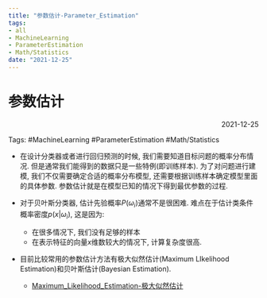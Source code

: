 ```yaml
---
title: "参数估计-Parameter_Estimation"
tags:
- all
- MachineLearning
- ParameterEstimation
- Math/Statistics
date: "2021-12-25"
---
```

# 参数估计

<div align="right"> 2021-12-25</div>

Tags: #MachineLearning #ParameterEstimation #Math/Statistics 

- 在设计分类器或者进行回归预测的时候, 我们需要知道目标问题的概率分布情况. 但是通常我们能得到的数据只是一些特例(即训练样本). 为了对问题进行建模, 我们不仅需要确定合适的概率分布模型, 还需要根据训练样本确定模型里面的具体参数. 参数估计就是在模型已知的情况下得到最优参数的过程.


- 对于贝叶斯分类器, 估计先验概率$P(\omega_i)$通常不是很困难. 难点在于估计类条件概率密度$p(x|\omega_i)$, 这是因为: 
	- 在很多情况下, 我们没有足够的样本
	- 在表示特征的向量$x$维数较大的情况下, 计算复杂度很高.

- 目前比较常用的参数估计方法有极大似然估计(Maximum LIkelihood Estimation)和贝叶斯估计(Bayesian Estimation).

	- [Maximum_Likelihood_Estimation-极大似然估计](notes/2021/2021.12/Maximum_Likelihood_Estimation-极大似然估计.md)



